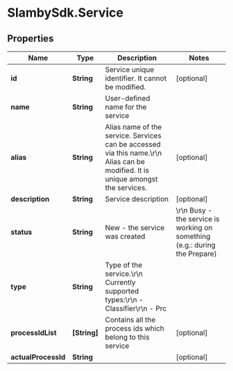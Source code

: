 # SlambySdk.Service

## Properties
Name | Type | Description | Notes
------------ | ------------- | ------------- | -------------
**id** | **String** | Service unique identifier. It cannot be modified. | [optional] 
**name** | **String** | User-defined name for the service | 
**alias** | **String** | Alias name of the service. Services can be accessed via this name.\r\n            Alias can be modified. It is unique amongst the services. | [optional] 
**description** | **String** | Service description | [optional] 
**status** | **String** | New - the service was created | \r\n            Busy - the service is working on something (e.g.: during the Prepare) | \r\n            Prepared - the service was prepared so you can activate it to use | \r\n            Active - the service so you can use it | [optional] 
**type** | **String** | Type of the service.\r\n            Currently supported types:\r\n            - Classifier\r\n            - Prc | 
**processIdList** | **[String]** | Contains all the process ids which belong to this service | [optional] 
**actualProcessId** | **String** |  | [optional] 



